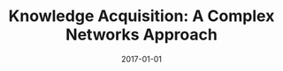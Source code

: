 ---
title: "Knowledge Acquisition: A Complex Networks Approach"
collection: publications
permalink: /publication/2017-de2017knowledge
authors: "H. F. de Arruda, F. N. Silva, L. da F. Costa, D. R. Amancio"
date: 2017-01-01
venue: '<i>Information Sciences<\i>'
bibtex: "de2017knowledge.bib"
paperurl: 'https://arxiv.org/abs/1703.03366'
doi: 10.1016/j.ins.2017.08.091
---
